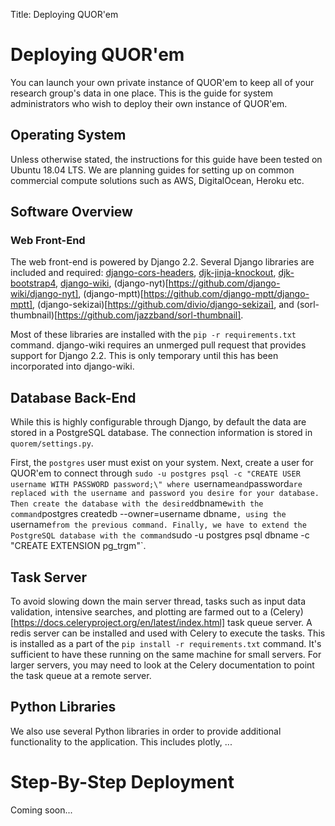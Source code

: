 Title: Deploying QUOR'em
# Deploying QUOR'em

You can launch your own private instance of QUOR'em to keep all of your research group's data in one place. This is the guide for system administrators who wish to deploy their own instance of QUOR'em.

## Operating System

Unless otherwise stated, the instructions for this guide have been tested on Ubuntu 18.04 LTS. We are planning guides for setting up on common commercial compute solutions such as AWS, DigitalOcean, Heroku etc.

## Software Overview

### Web Front-End

The web front-end is powered by Django 2.2. Several Django libraries are included and required: [django-cors-headers](https://pypi.org/project/django-cors-headers/), [djk-jinja-knockout](https://github.com/Dmitri-Sintsov/django-jinja-knockout), [djk-bootstrap4](https://github.com/Dmitri-Sintsov/djk-bootstrap4), [django-wiki](https://github.com/django-wiki/django-wiki.git), (django-nyt)[https://github.com/django-wiki/django-nyt], (django-mptt)[https://github.com/django-mptt/django-mptt], (django-sekizai)[https://github.com/divio/django-sekizai], and (sorl-thumbnail)[https://github.com/jazzband/sorl-thumbnail].

Most of these libraries are installed with the `pip -r requirements.txt` command. django-wiki requires an unmerged pull request that provides support for Django 2.2. This is only temporary until this has been incorporated into django-wiki.

## Database Back-End

While this is highly configurable through Django, by default the data are stored in a PostgreSQL database. The connection information is stored in `quorem/settings.py`.

First, the `postgres` user must exist on your system. Next, create a user for QUOR'em to connect through `sudo -u postgres psql -c "CREATE USER username WITH PASSWORD password;\" where `username` and `password` are replaced with the username and password you desire for your database. Then create the database with the desired `dbname` with the command `postgres createdb --owner=username dbname`, using the `username` from the previous command. Finally, we have to extend the PostgreSQL database with the command `sudo -u postgres psql dbname -c "CREATE EXTENSION pg_trgm"`.

## Task Server

To avoid slowing down the main server thread, tasks such as input data validation, intensive searches, and plotting are farmed out to a (Celery)[https://docs.celeryproject.org/en/latest/index.html] task queue server. A redis server can be installed and used with Celery to execute the tasks. This is installed as a part of the `pip install -r requirements.txt` command. It's sufficient to have these running on the same machine for small servers. For larger servers, you may need to look at the Celery documentation to point the task queue at a remote server.

## Python Libraries

We also use several Python libraries in order to provide additional functionality to the application. This includes plotly, ...

# Step-By-Step Deployment

Coming soon...
